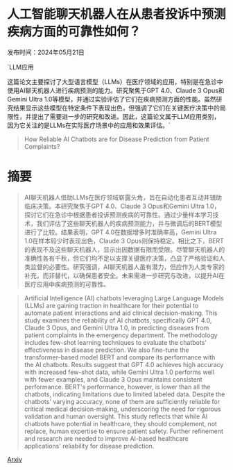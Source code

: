 # 人工智能聊天机器人在从患者投诉中预测疾病方面的可靠性如何？

发布时间：2024年05月21日

`LLM应用

这篇论文主要探讨了大型语言模型（LLMs）在医疗领域的应用，特别是在急诊中使用AI聊天机器人进行疾病预测的能力。研究聚焦于GPT 4.0、Claude 3 Opus和Gemini Ultra 1.0等模型，并通过实验评估了它们在疾病预测方面的性能。虽然研究结果显示这些模型在特定条件下表现出色，但强调了它们在关键医疗决策中的局限性，并提出了需要进一步的研究和改进。因此，这篇论文属于LLM应用类别，因为它关注的是LLMs在实际医疗场景中的应用和效果评估。`

> How Reliable AI Chatbots are for Disease Prediction from Patient Complaints?

# 摘要

> AI聊天机器人借助LLMs在医疗领域崭露头角，旨在自动化患者互动并辅助临床决策。本研究聚焦于GPT 4.0、Claude 3 Opus和Gemini Ultra 1.0，探讨它们在急诊中根据患者投诉预测疾病的可靠性。通过少量样本学习技术，我们评估了这些聊天机器人的疾病预测能力，并与微调后的BERT模型进行了比较。结果表明，GPT 4.0在数据增多时准确率高，Gemini Ultra 1.0在样本较少时表现出色，Claude 3 Opus则保持稳定。相比之下，BERT的表现不及这些聊天机器人，显示出因数据有限而受限。尽管聊天机器人的准确性各有千秋，但它们均不足以支撑关键医疗决策，凸显了严格验证和人类监督的必要性。研究强调，AI聊天机器人虽有潜力，但应作为人类专家的补充，而非替代，以确保患者安全。未来需进一步研究与改进，以提升AI在医疗应用中疾病预测的可靠性。

> Artificial Intelligence (AI) chatbots leveraging Large Language Models (LLMs) are gaining traction in healthcare for their potential to automate patient interactions and aid clinical decision-making. This study examines the reliability of AI chatbots, specifically GPT 4.0, Claude 3 Opus, and Gemini Ultra 1.0, in predicting diseases from patient complaints in the emergency department. The methodology includes few-shot learning techniques to evaluate the chatbots' effectiveness in disease prediction. We also fine-tune the transformer-based model BERT and compare its performance with the AI chatbots. Results suggest that GPT 4.0 achieves high accuracy with increased few-shot data, while Gemini Ultra 1.0 performs well with fewer examples, and Claude 3 Opus maintains consistent performance. BERT's performance, however, is lower than all the chatbots, indicating limitations due to limited labeled data. Despite the chatbots' varying accuracy, none of them are sufficiently reliable for critical medical decision-making, underscoring the need for rigorous validation and human oversight. This study reflects that while AI chatbots have potential in healthcare, they should complement, not replace, human expertise to ensure patient safety. Further refinement and research are needed to improve AI-based healthcare applications' reliability for disease prediction.

[Arxiv](https://arxiv.org/abs/2405.13219)